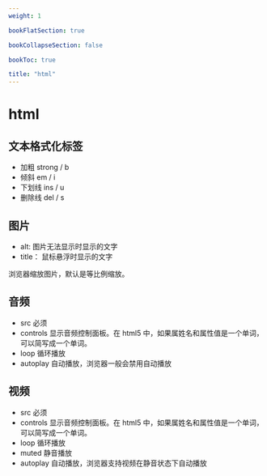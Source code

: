 ```yaml
---
weight: 1

bookFlatSection: true

bookCollapseSection: false

bookToc: true

title: "html"
---
```


# html

## 文本格式化标签

- 加粗 strong / b
- 倾斜 em / i
- 下划线 ins / u
- 删除线 del / s

## 图片

- alt: 图片无法显示时显示的文字
- title： 鼠标悬浮时显示的文字

浏览器缩放图片，默认是等比例缩放。

## 音频

- src 必须
- controls 显示音频控制面板。在 html5 中，如果属姓名和属性值是一个单词，可以简写成一个单词。
- loop 循环播放
- autoplay 自动播放，浏览器一般会禁用自动播放

## 视频

- src 必须
- controls 显示音频控制面板。在 html5 中，如果属姓名和属性值是一个单词，可以简写成一个单词。
- loop 循环播放
- muted 静音播放
- autoplay 自动播放，浏览器支持视频在静音状态下自动播放









